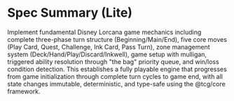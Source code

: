 # Spec Summary (Lite)

Implement fundamental Disney Lorcana game mechanics including complete three-phase turn structure (Beginning/Main/End), five core moves (Play Card, Quest, Challenge, Ink Card, Pass Turn), zone management system (Deck/Hand/Play/Discard/Inkwell), game setup with mulligan, triggered ability resolution through "the bag" priority queue, and win/loss condition detection. This establishes a fully playable engine that progresses from game initialization through complete turn cycles to game end, with all state changes immutable, deterministic, and type-safe using the @tcg/core framework.


